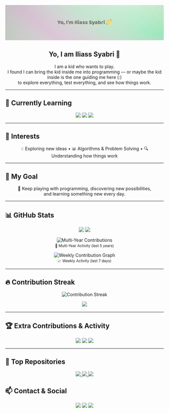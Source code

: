 <p align="center">
  <img src="https://raw.githubusercontent.com/ilSyAbRi/ilSyAbRi/main/banner6.png" alt="Header Banner" />
</p>

<h2 align="center">Yo, I am Iliass Syabri 👋</h2>

<p align="center">
I am a kid who wants to play.<br>
I found I can bring the kid inside me into programming — or maybe the kid inside is the one guiding me here (:)<br>
to explore everything, test everything, and see how things work.
</p>

---

## 🚀 Currently Learning
<p align="center">
  <img src="https://img.shields.io/badge/C-83A598?style=for-the-badge&logo=c&logoColor=282828" />
  <img src="https://img.shields.io/badge/Linux-FABD2F?style=for-the-badge&logo=linux&logoColor=282828" />
  <img src="https://img.shields.io/badge/Makefiles-D3869B?style=for-the-badge&logo=gnu&logoColor=282828" />
</p>

---

## 🧠 Interests
<p align="center">
💡 Exploring new ideas • 📊 Algorithms & Problem Solving • 🔍 Understanding how things work  
</p>

---

## 🎯 My Goal
<p align="center">
🎨 Keep playing with programming, discovering new possibilities,<br>
and learning something new every day.
</p>

---

## 📊 GitHub Stats
<p align="center">
  <img src="https://github-readme-stats.vercel.app/api?username=ilSyAbRi&show_icons=true&count_private=true&theme=gruvbox&hide_border=false&include_all_commits=true" />
  <img src="https://github-readme-stats.vercel.app/api/top-langs/?username=ilSyAbRi&layout=compact&theme=gruvbox" />
</p>
<p align="center">
  <img src="https://ghchart.rshah.org/ilSyAbRi?bg_color=282828&color=FABD2F&line=504945&point=83A598&years=5" alt="Multi-Year Contributions" />
  <br>
  <small>📅 Multi-Year Activity (last 5 years)</small>
</p>

<p align="center">
  <img src="https://github-readme-activity-graph.vercel.app/graph?username=ilSyAbRi&theme=react-dark&hide_border=true&bg_color=282828&color=FABD2F&line=D3869B&point=FF79C6" alt="Weekly Contribution Graph" />
  <br>
  <small>📈 Weekly Activity (last 7 days)</small>
</p>

---

## 🔥 Contribution Streak
<p align="center">
  <img src="https://github-readme-streak-stats.herokuapp.com/?user=ilSyAbRi&theme=gruvbox&hide_border=false" alt="Contribution Streak" />
</p>

<p align="center">
  <img src="https://github-profile-summary-cards.vercel.app/api/cards/profile-details?username=ilSyAbRi&theme=gruvbox" />
</p>

---

## 🏆 Extra Contributions & Activity
<p align="center">
  <img src="https://img.shields.io/badge/PRs-25-83A598?style=for-the-badge&logo=git&logoColor=282828" />
  <img src="https://img.shields.io/badge/Issues-12-FABD2F?style=for-the-badge&logo=github&logoColor=282828" />
  <img src="https://img.shields.io/badge/Followers-123-D3869B?style=for-the-badge&logo=github&logoColor=282828" />
</p>

---

## 🌟 Top Repositories
<p align="center">
  <a href="https://github.com/ilSyAbRi/REPO1" target="_blank">
    <img src="https://github-readme-stats.vercel.app/api/pin/?username=ilSyAbRi&repo=REPO1&bg_color=282828&title_color=FABD2F&text_color=EBDBB2&icon_color=83A598" />
  </a>
  <a href="https://github.com/ilSyAbRi/REPO2" target="_blank">
    <img src="https://github-readme-stats.vercel.app/api/pin/?username=ilSyAbRi&repo=REPO2&bg_color=282828&title_color=FABD2F&text_color=EBDBB2&icon_color=83A598" />
  </a>
  <a href="https://github.com/ilSyAbRi/REPO3" target="_blank">
    <img src="https://github-readme-stats.vercel.app/api/pin/?username=ilSyAbRi&repo=REPO3&bg_color=282828&title_color=FABD2F&text_color=EBDBB2&icon_color=83A598" />
  </a>
</p>

## 📫 Contact & Social
<p align="center">
  <a href="https://twitter.com/yourhandle" target="_blank"><img src="https://img.shields.io/badge/Twitter-1DA1F2?style=for-the-badge&logo=twitter&logoColor=white" /></a>
  <a href="https://linkedin.com/in/yourhandle" target="_blank"><img src="https://img.shields.io/badge/LinkedIn-0077B5?style=for-the-badge&logo=linkedin&logoColor=white" /></a>
  <a href="mailto:youremail@example.com" target="_blank"><img src="https://img.shields.io/badge/Email-D14836?style=for-the-badge&logo=gmail&logoColor=white" /></a>
</p>
